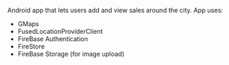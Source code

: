 Android app that lets users add and view sales around the city.
App uses:
  * GMaps
  * FusedLocationProviderClient
  * FireBase Authentication 
  * FireStore
  * FireBase Storage (for image upload)
